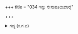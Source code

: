 +++
title = "034 ಇನ್ನು ಸೇನಾಪತಿಯದಾರೈ"

+++

<details><summary>ಗದ್ಯ (ಕ.ಗ.ಪ) </summary>

34. ಇನ್ನು ಸೂರ್ಯೋದಯಕ್ಕೆ ಮುಂಚೆ  ಶತ್ರುಗಳೊಡನೆ  ಯುದ್ಧಕ್ಕೆ ತೊಡಗಬೇಕಾಗಿದೆ. ಯಾರು ಸೇನಾಪತಿಗಳಾಗಬೇಕು ? ನಿನ್ನ ಅಭಿಪ್ರಾಯವನ್ನು ಹೇಳು ಎಂದು   ದುರ್ಯೋಧನನು ಕರ್ಣನನ್ನು ಕೇಳಿದನು. ಅಮಿತವಾದ  ಭುಜಬಲ ಪರಾಕ್ರಮವನ್ನು ಹೊಂದಿರುವ ದ್ರೋಣಾಚಾರ್ಯರಿದ್ದ ಮೇಲೆ ಬೇರೆ  ಯಾರು ಸೇನಾಪತಿಗಳಾಗಬಲ್ಲರು ಎಂದು ಕರ್ಣನು ನುಡಿದನು.
</details>

